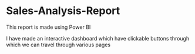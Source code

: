 # Sales-Analysis-Report
This report is made using Power BI

I have made an interactive dashboard which have clickable buttons through which we can travel through various pages 
